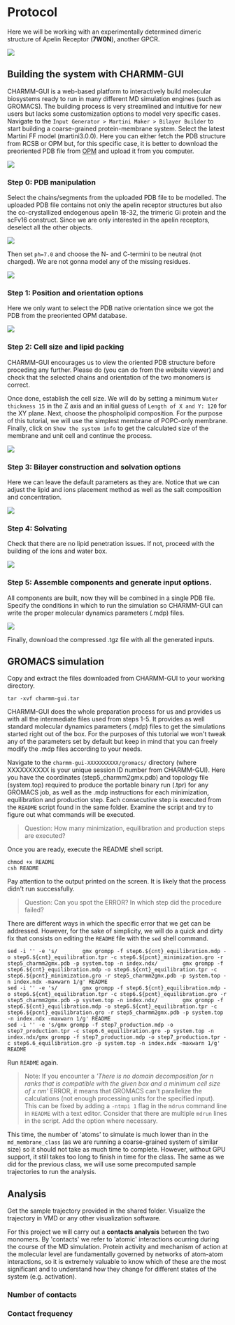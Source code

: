 # Protocol

Here we will be working with an experimentally determined dimeric structure of Apelin Receptor (**7W0N**), another GPCR.

[![](https://github.com/alquin97/md_cg_class/blob/main/practical/files/images/7w0n_pdb.png)](#)

## Building the system with CHARMM-GUI

CHARMM-GUI is a web-based platform to interactively build molecular biosystems ready to run in many different MD simulation engines (such as GROMACS). The building process is very streamlined and intuitive for new users but lacks some customization options to model very specific cases. Navigate to the `Input Generator > Martini Maker > Bilayer Builder` to start building a coarse-grained protein-membrane system. Select the latest Martini FF model (martini3.0.0). Here you can either fetch the PDB structure from RCSB or OPM but, for this specific case, it is better to download the preoriented PDB file from [OPM](https://opm.phar.umich.edu) and upload it from you computer.

[![](https://github.com/alquin97/md_cg_class/blob/main/practical/files/images/martini_ff.png)](#)

### Step 0: PDB manipulation

Select the chains/segments from the uploaded PDB file to be modelled. The uploaded PDB file contains not only the apelin receptor structures but also the co-crystallized endogenous apelin 18-32, the trimeric Gi protein and the scFv16 construct. Since we are only interested in the apelin receptors, deselect all the other objects.

[![](https://github.com/alquin97/md_cg_class/blob/main/practical/files/images/segment_ids.png)](#)

Then set `ph=7.0` and choose the N- and C-termini to be neutral (not charged). We are not gonna model any of the missing residues.

[![](https://github.com/alquin97/md_cg_class/blob/main/practical/files/images/neutral.png)](#)

### Step 1: Position and orientation options

Here we only want to select the PDB native orientation since we got the PDB from the preoriented OPM database.

[![](https://github.com/alquin97/md_cg_class/blob/main/practical/files/images/orient.png)](#)

### Step 2: Cell size and lipid packing

CHARMM-GUI encourages us to view the oriented PDB structure before proceding any further. Please do (you can do from the website viewer) and check that the selected chains and orientation of the two monomers is correct.

Once done, establish the cell size. We will do by setting a minimum `Water thickness 15` in the Z axis and an initial guess of `Length of X and Y: 120` for the XY plane. Next, choose the phospholipid composition. For the purpose of this tutorial, we will use the simplest membrane of POPC-only membrane. Finally, click on `Show the system info` to get the calculated size of the membrane and unit cell and continue the process.

[![](https://github.com/alquin97/md_cg_class/blob/main/practical/files/images/cell_membrane_size.png)](#)

### Step 3: Bilayer construction and solvation options

Here we can leave the default parameters as they are. Notice that we can adjust the lipid and ions placement method as well as the salt composition and concentration.

[![](https://github.com/alquin97/md_cg_class/blob/main/practical/files/images/solvate.png)](#)

### Step 4: Solvating

Check that there are no lipid penetration issues. If not, proceed with the building of the ions and water box.

[![](https://github.com/alquin97/md_cg_class/blob/main/practical/files/images/lipid_penetration.png)](#)

### Step 5: Assemble components and generate input options.

All components are built, now they will be combined in a single PDB file. Specify the conditions in which to run the simulation so CHARMM-GUI can write the proper molecular dynamics parameters (.mdp) files.

[![](https://github.com/alquin97/md_cg_class/blob/main/practical/files/images/assemble.png)](#)

Finally, download the compressed .tgz file with all the generated inputs.

## GROMACS simulation

Copy and extract the files downloaded from CHARMM-GUI to your working directory.

```
tar -xvf charmm-gui.tar
```

CHARMM-GUI does the whole preparation process for us and provides us with all the intermediate files used from steps 1-5. It provides as well standard molecular dynamics parameters (.mdp) files to get the simulations started right out of the box. For the purposes of this tutorial we won't tweak any of the parameters set by default but keep in mind that you can freely modify the .mdp files according to your needs.

Navigate to the `charmm-gui-XXXXXXXXXX/gromacs/` directory (where XXXXXXXXXX is your unique session ID number from CHARMM-GUI). Here you have the coordinates (step5_charmm2gmx.pdb) and topology file (system.top) required to produce the portable binary run (.tpr) for any GROMACS job, as well as the .mdp instructions for each minimization, equilibration and production step. Each consecutive step is executed from the `README` script found in the same folder. Examine the script and try to figure out what commands will be executed.

> Question: How many minimization, equilibration and production steps are executed?

Once you are ready, execute the README shell script.

```
chmod +x README
csh README
```

Pay attention to the output printed on the screen. It is likely that the process didn't run successfully.

> Question: Can you spot the ERROR? In which step did the procedure failed?

There are different ways in which the specific error that we get can be addressed. However, for the sake of simplicity, we will do a quick and dirty fix that consists on editing the `README` file with the `sed` shell command.

```
sed -i '' -e 's/        gmx grompp -f step6.${cnt}_equilibration.mdp -o step6.${cnt}_equilibration.tpr -c step6.${pcnt}_minimization.gro -r step5_charmm2gmx.pdb -p system.top -n index.ndx/        gmx grompp -f step6.${cnt}_equilibration.mdp -o step6.${cnt}_equilibration.tpr -c step6.${pcnt}_minimization.gro -r step5_charmm2gmx.pdb -p system.top -n index.ndx -maxwarn 1/g' README
sed -i '' -e 's/        gmx grompp -f step6.${cnt}_equilibration.mdp -o step6.${cnt}_equilibration.tpr -c step6.${pcnt}_equilibration.gro -r step5_charmm2gmx.pdb -p system.top -n index.ndx/        gmx grompp -f step6.${cnt}_equilibration.mdp -o step6.${cnt}_equilibration.tpr -c step6.${pcnt}_equilibration.gro -r step5_charmm2gmx.pdb -p system.top -n index.ndx -maxwarn 1/g' README
sed -i '' -e 's/gmx grompp -f step7_production.mdp -o step7_production.tpr -c step6.6_equilibration.gro -p system.top -n index.ndx/gmx grompp -f step7_production.mdp -o step7_production.tpr -c step6.6_equilibration.gro -p system.top -n index.ndx -maxwarn 1/g' README

```

Run `README` again. 

> Note: If you encounter a *'There is no domain decomposition for n ranks that is compatible with the given box and a minimum cell size of x nm'* ERROR, it means that GROMACS can't parallelize the calculations (not enough processing units for the specified input). This can be fixed by adding a `-ntmpi 1` flag in the `mdrun` command line in `README` with a text editor. Consider that there are multiple `mdrun` lines in the script. Add the option where necessary.

This time, the number of 'atoms' to simulate is much lower than in the ```md_membrane_class``` (as we are running a coarse-grained system of similar size) so it should not take as much time to complete. However, without GPU support, it still takes too long to finish in time for the class. The same as we did for the previous class, we will use some precomputed sample trajectories to run the analysis.

## Analysis

Get the sample trajectory provided in the shared folder. Visualize the trajectory in VMD or any other visualization software. 

For this project we will carry out a **contacts analysis** between the two monomers. By 'contacts' we refer to 'atomic' interactions ocurring during the course of the MD simulation. Protein activity and mechanism of action at the molecular level are fundamentally governed by networks of atom-atom interactions, so it is extremely valuable to know which of these are the most significant and to understand how they change for different states of the system (e.g. activation).

### Number of contacts

### Contact frequency
